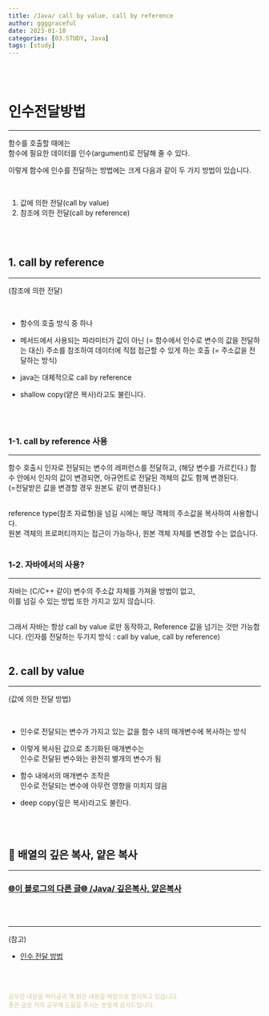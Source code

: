 ```yaml
---
title: /Java/ call by value, call by reference
author: ggggraceful
date: 2023-01-10
categories: [03.STUDY, Java]
tags: [study]
---
```


<br/>
<br/>

# 인수전달방법

---

함수를 호출할 때에는  
함수에 필요한 데이터를 인수(argument)로 전달해 줄 수 있다.  

이렇게 함수에 인수를 전달하는 방법에는 크게 다음과 같이 두 가지 방법이 있습니다.

<br/>

1. 값에 의한 전달(call by value)  
2. 참조에 의한 전달(call by reference)

<br/>
<br/>

## 1. call by reference 

---

(참조에 의한 전달)

<br/>

- 함수의 호출 방식 중 하나
- 메서드에서 사용되는 파라미터가 값이 아닌 (= 함수에서 인수로 변수의 값을 전달하는 대신)
  주소를 참조하여 데이터에 직접 접근할 수 있게 하는 호출 (= 주소값을 전달하는 방식)

- java는 대체적으로 call by reference
- shallow copy(얕은 복사)라고도 불린니다.

<br/>
<br/>

### 1-1. call by reference 사용

---

함수 호출시 인자로 전달되는 변수의 레퍼런스를 전달하고, (해당 변수를 가르킨다.)
함수 안에서 인자의 값이 변경되면,
아규먼트로 전달된 객체의 값도 함께 변경된다.  
(=전달받은 값을 변경할 경우 원본도 같이 변경된다.)

<br/>
reference type(참조 자료형)을 넘길 시에는    
해당 객체의 주소값을 복사하여 사용합니다.  

<br/>
원본 객체의  프로퍼티까지는 접근이 가능하나, 원본 객체 자체를 변경할 수는 없습니다.

<br/>
<br/>

### 1-2. 자바에서의 사용?

---

️자바는 (C/C++ 같이) 변수의 주소값 자체를 가져올 방법이 없고,  
이를 넘길 수 있는 방법 또한 가지고 있지 않습니다.    

<br/>
그래서 자바는 항상 call by value 로만 동작하고, Reference 값을 넘기는 것만 가능합니다.  
(인자를 전달하는 두가지 방식 : call by value, call by reference)

<br/>
<br/>

## 2. call by value

---
(값에 의한 전달 방법)

<br/>

- 인수로 전달되는 변수가 가지고 있는 값을 함수 내의 매개변수에 복사하는 방식
- 이렇게 복사된 값으로 초기화된 매개변수는  
  인수로 전달된 변수와는 완전히 별개의 변수가 됨
- 함수 내에서의 매개변수 조작은  
  인수로 전달되는 변수에 아무런 영향을 미치지 않음

- deep copy(깊은 복사)라고도 불린다. 

<br/>
<br/>

## 📎 배열의 깊은 복사, 얕은 복사

---

### [ 🌐이 블로그의 다른 글🌐 /Java/ 깊은복사, 얕은복사](https://ggggraceful.github.io/posts/shallowCopy-deepCopy/)


<br/>
<br/>

---

(참고)

- [인수 전달 방법](http://www.tcpschool.com/c/c_pointer_callBy)

<br/>
<br/>

<span style="font-size: 12px; color:  #cbce91"> 공부한 내용을 여러글과 책 읽은 내용을 바탕으로 정리하고 있습니다.</span>  
<span style="font-size: 12px; color:  #cbce91"> 좋은 글로 저의 공부에 도움을 주시는 분들께 감사드립니다. </span>

<!--

❤️면접예상질문 ❤️
- Call by reference란 무엇이고 보통 어떻게 쓰이나요?

-->
